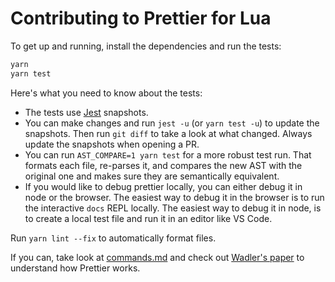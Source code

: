 # Contributing to Prettier for Lua

To get up and running, install the dependencies and run the tests:

```bash
yarn
yarn test
```

Here's what you need to know about the tests:

* The tests use [Jest](https://facebook.github.io/jest/) snapshots.
* You can make changes and run `jest -u` (or `yarn test -u`) to update the snapshots. Then run `git diff` to take a look at what changed. Always update the snapshots when opening a PR.
* You can run `AST_COMPARE=1 yarn test` for a more robust test run. That formats each file, re-parses it, and compares the new AST with the original one and makes sure they are semantically equivalent.
* If you would like to debug prettier locally, you can either debug it in node or the browser. The easiest way to debug it in the browser is to run the interactive `docs` REPL locally. The easiest way to debug it in node, is to create a local test file and run it in an editor like VS Code.

Run `yarn lint --fix` to automatically format files.

If you can, take look at [commands.md](commands.md) and check out [Wadler's paper](http://homepages.inf.ed.ac.uk/wadler/papers/prettier/prettier.pdf) to understand how Prettier works.
